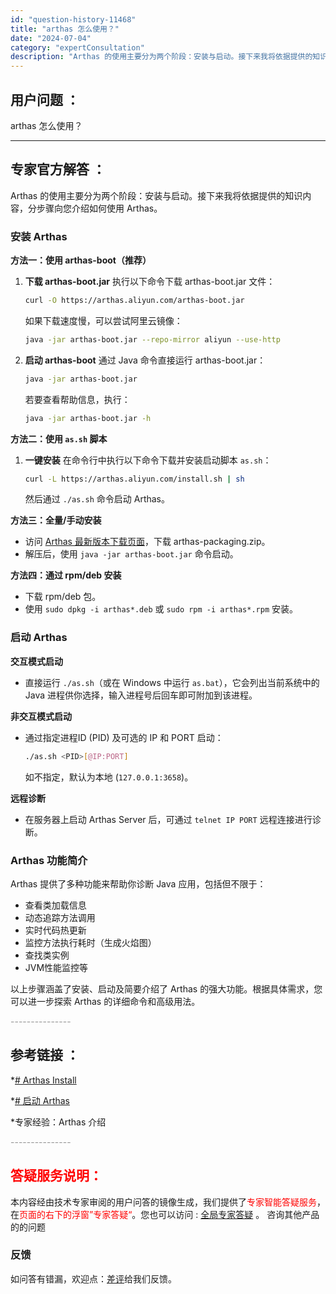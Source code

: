 ```yaml
---
id: "question-history-11468"
title: "arthas 怎么使用？"
date: "2024-07-04"
category: "expertConsultation"
description: "Arthas 的使用主要分为两个阶段：安装与启动。接下来我将依据提供的知识内容，分步骤向您介绍如何使用 Arthas。### 安装 Arthas**方法一：使用 arthas-boot（推荐）**1. **下载 arthas-boot.jar**   执行以下命令下载 arthas-boot.jar"
---
```


## 用户问题 ：

arthas 怎么使用？

---

## 专家官方解答 ：

Arthas 的使用主要分为两个阶段：安装与启动。接下来我将依据提供的知识内容，分步骤向您介绍如何使用 Arthas。

### 安装 Arthas

**方法一：使用 arthas-boot（推荐）**

1. **下载 arthas-boot.jar**
   执行以下命令下载 arthas-boot.jar 文件：

   ```bash
   curl -O https://arthas.aliyun.com/arthas-boot.jar
   ```

   如果下载速度慢，可以尝试阿里云镜像：

   ```bash
   java -jar arthas-boot.jar --repo-mirror aliyun --use-http
   ```

2. **启动 arthas-boot**
   通过 Java 命令直接运行 arthas-boot.jar：
   ```bash
   java -jar arthas-boot.jar
   ```
   若要查看帮助信息，执行：
   ```bash
   java -jar arthas-boot.jar -h
   ```

**方法二：使用 `as.sh` 脚本**

1. **一键安装**
   在命令行中执行以下命令下载并安装启动脚本 `as.sh`：
   ```bash
   curl -L https://arthas.aliyun.com/install.sh | sh
   ```
   然后通过 `./as.sh` 命令启动 Arthas。

**方法三：全量/手动安装**

- 访问 [Arthas 最新版本下载页面](https://arthas.aliyun.com/download/latest_version?mirror=aliyun)，下载 arthas-packaging.zip。
- 解压后，使用 `java -jar arthas-boot.jar` 命令启动。

**方法四：通过 rpm/deb 安装**

- 下载 rpm/deb 包。
- 使用 `sudo dpkg -i arthas*.deb` 或 `sudo rpm -i arthas*.rpm` 安装。

### 启动 Arthas

**交互模式启动**

- 直接运行 `./as.sh`（或在 Windows 中运行 `as.bat`），它会列出当前系统中的 Java 进程供你选择，输入进程号后回车即可附加到该进程。

**非交互模式启动**

- 通过指定进程ID (PID) 及可选的 IP 和 PORT 启动：
  ```bash
  ./as.sh <PID>[@IP:PORT]
  ```
  如不指定，默认为本地 (`127.0.0.1:3658`)。

**远程诊断**

- 在服务器上启动 Arthas Server 后，可通过 `telnet IP PORT` 远程连接进行诊断。

### Arthas 功能简介

Arthas 提供了多种功能来帮助你诊断 Java 应用，包括但不限于：

- 查看类加载信息
- 动态追踪方法调用
- 实时代码热更新
- 监控方法执行耗时（生成火焰图）
- 查找类实例
- JVM性能监控等

以上步骤涵盖了安装、启动及简要介绍了 Arthas 的强大功能。根据具体需求，您可以进一步探索 Arthas 的详细命令和高级用法。

<font color="#949494">---------------</font>

## 参考链接 ：

\*[# Arthas Install](https://github.com/alibaba/arthas/tree/master/site/docs/doc/install-detail.md)

\*[# 启动 Arthas](https://github.com/alibaba/arthas/tree/master/site/docs/doc/start-arthas.md)

\*专家经验：Arthas 介绍

<font color="#949494">---------------</font>

## <font color="#FF0000">答疑服务说明：</font>

本内容经由技术专家审阅的用户问答的镜像生成，我们提供了<font color="#FF0000">专家智能答疑服务</font>，在<font color="#FF0000">页面的右下的浮窗”专家答疑“</font>。您也可以访问 : [全局专家答疑](https://answer.opensource.alibaba.com/docs/intro) 。 咨询其他产品的的问题

### 反馈

如问答有错漏，欢迎点：[差评](https://ai.nacos.io/user/feedbackByEnhancerGradePOJOID?enhancerGradePOJOId=16051)给我们反馈。
